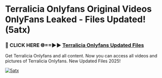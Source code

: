 # Terralicia Onlyfans Original Videos 0nlyFans Leaked - Files Updated! (5atx)

<h3>🔴 CLICK HERE 🌐==►► <a href="https://tinyurl.com/2m67pmp6" rel="nofollow">Terralicia Onlyfans Updated Files</a></h3>

Get Terralicia Onlyfans and all content. Now you can access all videos and pictures of Terralicia Onlyfans. New Updated Files 2025!

[![5atx](https://i.imgur.com/H4QAA4z.gif)](https://tinyurl.com/2m67pmp6)